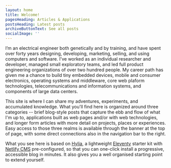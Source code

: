 ```yaml
---
layout: home
title: Welcome!
pagesHeading: Articles & Applications
postsHeading: Latest posts
archiveButtonText: See all posts
socialImage: ''
---
```

I’m an electrical engineer both genetically and by training, and have spent over forty years designing, developing, marketing, selling, and using computers and software. I’ve worked as an individual researcher and developer, managed small exploratory teams, and led full product engineering organizations of over two hundred people. My career path has given me a chance to build tiny embedded devices, mobile and consumer electronics, operating systems and middleware, core web plaform technologies, telecommunications and information systems, and components of large data centers.

This site is where I can share my adventures, experiments, and accumulated knowledge. What you'll find here is organized around three categories -- brief blog-style posts that capture the ebb and flow of what I'm up to, applications built as web pages and/or with web technologies, and longer form articles with more detail on projects, places or experiences. Easy access to those three realms is available through the banner at the top of page, with some direct connections also in the navigation bar to the right. 

What you see here is based on [Hylia](https://hylia.website), a lightweight [Eleventy](https://11ty.io) starter kit with [Netlify CMS](https://www.netlifycms.org/) pre-configured, so that you can one-click install a progressive, accessible blog in minutes. It also gives you a well organised starting point to extend yourself.
